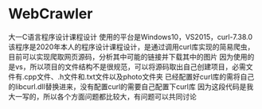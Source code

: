 # WebCrawler
大一C语言程序设计课程设计
使用的平台是Windows10，VS2015，curl-7.38.0
该程序是2020年本人的程序设计课程设计，是通过调用curl库实现的简易爬虫，目前可以实现爬取网页源码，分析其中可能的链接并下载其中的图片
因为使用的是vs，所以项目的文件结构不是很规范，可以将源码取出自己创建项目，必需文件有.cpp文件、.h文件和.txt文件以及photo文件夹
已经配置好curl库的需将自己的libcurl.dll替换进来，没有配置curl的需要自己配置下curl库
因为这段代码是我大一写的，所以各个方面问题都比较大，有问题可以共同讨论